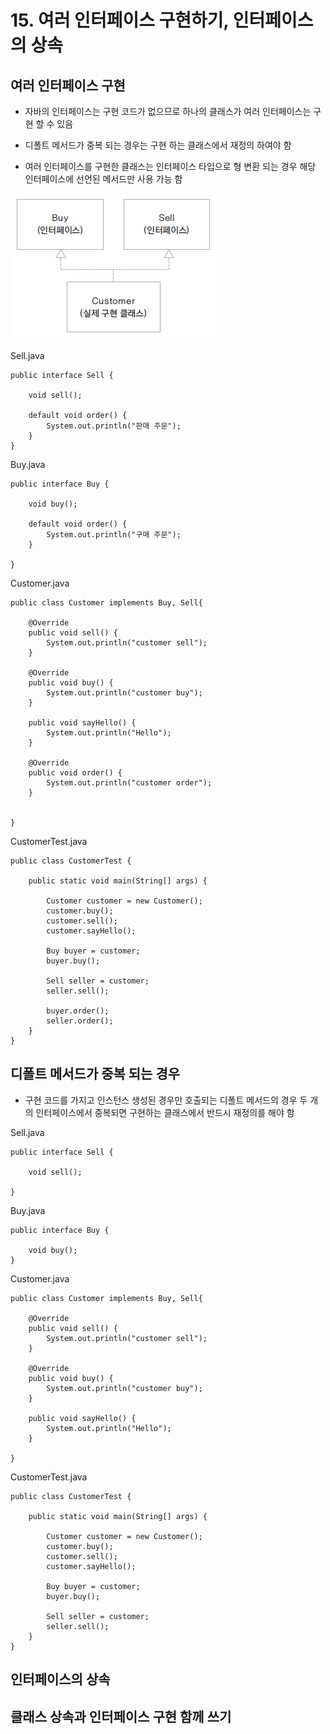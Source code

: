 # 15. 여러 인터페이스 구현하기, 인터페이스의 상속

## 여러 인터페이스 구현

- 자바의 인터페이스는 구현 코드가 없으므로 하나의 클래스가 여러 인터페이스는 구현 할 수 있음 

- 디폴트 메서드가 중복 되는 경우는 구현 하는 클래스에서 재정의 하여야 함

- 여러 인터페이스를 구현한 클래스는 인터페이스 타입으로 형 변환 되는 경우 해당 인터페이스에 선언된 메서드만 사용 가능 함


![multi](./img/multi.png)


Sell.java
```
public interface Sell {

	void sell();
	
	default void order() {
		System.out.println("판매 주문");
	}
}
```

Buy.java
```
public interface Buy {

	void buy();

    default void order() {
		System.out.println("구매 주문");
	}

}
```

Customer.java
```
public class Customer implements Buy, Sell{

	@Override
	public void sell() {
		System.out.println("customer sell");
	}

	@Override
	public void buy() {
		System.out.println("customer buy");		
	}

	public void sayHello() {
		System.out.println("Hello");
	}

	@Override
	public void order() {
		System.out.println("customer order");
	}


}
```
CustomerTest.java
```
public class CustomerTest {

	public static void main(String[] args) {

		Customer customer = new Customer();
		customer.buy();
		customer.sell();
		customer.sayHello();
		
		Buy buyer = customer;
		buyer.buy();
		
		Sell seller = customer;
		seller.sell();

		buyer.order();
		seller.order();
	}
}
```

## 디폴트 메서드가 중복 되는 경우

- 구현 코드를 가지고 인스턴스 생성된 경우만 호출되는 디폴트 메서드의 경우 두 개의 인터페이스에서 중복되면 구현하는 클래스에서 반드시 재정의를 해야 함

Sell.java
```
public interface Sell {

	void sell();
	
}
```

Buy.java
```
public interface Buy {

	void buy();
}
```

Customer.java
```
public class Customer implements Buy, Sell{

	@Override
	public void sell() {
		System.out.println("customer sell");
	}

	@Override
	public void buy() {
		System.out.println("customer buy");		
	}

	public void sayHello() {
		System.out.println("Hello");
	}

}
```
CustomerTest.java
```
public class CustomerTest {

	public static void main(String[] args) {

		Customer customer = new Customer();
		customer.buy();
		customer.sell();
		customer.sayHello();
		
		Buy buyer = customer;
		buyer.buy();
		
		Sell seller = customer;
		seller.sell();
	}
}
```



## 인터페이스의 상속




## 클래스 상속과 인터페이스 구현 함께 쓰기



